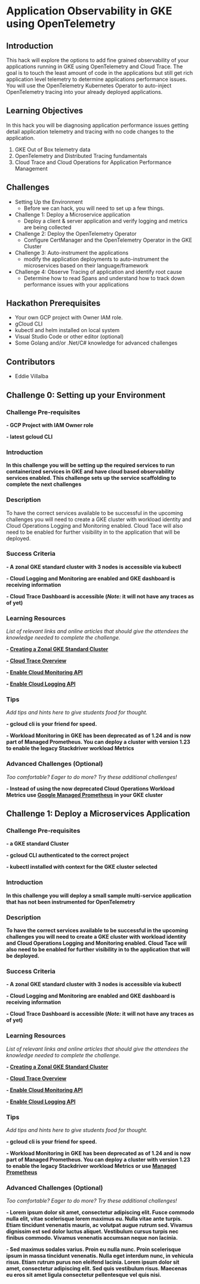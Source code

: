 # Application Observability in GKE using OpenTelemetry

## Introduction

This hack will explore the options to add fine grained observability of your applications running in GKE using OpenTelemetry and Cloud Trace. The goal is to touch the least amount of code in the applications but still get rich application level telemetry to determine applications performance issues. You will use the OpenTelemetry Kubernetes Operator to auto-inject OpenTelemetry tracing into your already deployed applications.

## Learning Objectives

In this hack you will be diagnosing application performance issues getting detail application telemetry and tracing with no code changes to the application.

1. GKE Out of Box telemetry data
2. OpenTelemetry and Distributed Tracing fundamentals
3. Cloud Trace and Cloud Operations for Application Performance Management

## Challenges

- Setting Up the Environment
   - Before we can hack, you will need to set up a few things.
-  Challenge 1: Deploy a Microservice application
   - Deploy a client & server application and verify logging and metrics are being collected
- Challenge 2: Deploy the OpenTelemetry Operator
   - Configure CertManager and the OpenTelemetry Operator in the GKE Cluster
- Challenge 3: Auto-instrument the applications
   - modify the application deployments to auto-instrument the microservices based on their language/framework
- Challenge 4: Observe Tracing of application and identify root cause
   - Determine how to read Spans and understand how to track down performance issues with your applications

## Hackathon Prerequisites

- Your own GCP project with Owner IAM role.
- gCloud CLI
- kubectl and helm installed on local system
- Visual Studio Code or other editor
(optional)
- Some Golang and/or .Net/C# knowledge for advanced challenges

## Contributors

- Eddie Villalba


## Challenge 0: Setting up your Environment

### Challenge Pre-requisites

**- GCP Project with IAM Owner role**

**- latest gcloud CLI**

### Introduction

**In this challenge you will be setting up the required services to run containerized services in GKE and have cloud based observability services enabled. This challenge sets up the service scaffolding to complete the next challenges**


### Description

To have the correct services available to be successful in the upcoming challenges you will need to create a GKE cluster with workload identity and Cloud Operations Logging and Monitoring enabled. Cloud Tace will also need to be enabled for further visibility in to the application that will be deployed.


### Success Criteria

**- A zonal GKE standard cluster with 3 nodes is accessible via kubectl**

**- Cloud Logging and Monitoring are enabled and GKE dashboard is receiving information**

**- Cloud Trace Dashboard is accessible (*Note:* it will not have any traces as of yet)**


### Learning Resources

*List of relevant links and online articles that should give the attendees the knowledge needed to complete the challenge.*

**- [Creating a Zonal GKE Standard Cluster](https://cloud.google.com/kubernetes-engine/docs/how-to/creating-a-zonal-cluster)**

**- [Cloud Trace Overview](https://cloud.google.com/trace/docs/overview)**

**- [Enable Cloud Monitoring API](https://cloud.google.com/monitoring/api/enable-api#gcloud-cli)**

**- [Enable Cloud Logging API](https://cloud.google.com/logging/docs/api/enable-api)**


### Tips

*Add tips and hints here to give students food for thought.*

**- gcloud cli is your friend for speed.**

**- Workload Monitoring in GKE has been deprecated as of 1.24 and is now part of Managed Prometheus. You can deploy a cluster with version 1.23 to enable the legacy Stackdriver workload Metrics**


### Advanced Challenges (Optional)

*Too comfortable?  Eager to do more?  Try these additional challenges!*

**- Instead of using the now deprecated Cloud Operations Workload Metrics use [Google Managed Prometheus](https://cloud.google.com/stackdriver/docs/solutions/gke/gmp-migration) in your GKE cluster**


## Challenge 1: Deploy a Microservices Application

### Challenge Pre-requisites

**- a GKE standard Cluster**

**- gcloud CLI authenticated to the correct project**

**- kubectl installed with context for the GKE cluster selected**

### Introduction

**In this challenge you will deploy a small sample multi-service application that has not been instrumented for OpenTelemetry**

### Description

**To have the correct services available to be successful in the upcoming challenges you will need to create a GKE cluster with workload identity and Cloud Operations Logging and Monitoring enabled. Cloud Tace will also need to be enabled for further visibility in to the application that will be deployed.**


### Success Criteria

**- A zonal GKE standard cluster with 3 nodes is accessible via kubectl**

**- Cloud Logging and Monitoring are enabled and GKE dashboard is receiving information**

**- Cloud Trace Dashboard is accessible (*Note:* it will not have any traces as of yet)**


### Learning Resources

*List of relevant links and online articles that should give the attendees the knowledge needed to complete the challenge.*

**- [Creating a Zonal GKE Standard Cluster](https://cloud.google.com/kubernetes-engine/docs/how-to/creating-a-zonal-cluster)**

**- [Cloud Trace Overview](https://cloud.google.com/trace/docs/overview)**

**- [Enable Cloud Monitoring API](https://cloud.google.com/monitoring/api/enable-api#gcloud-cli)**

**- [Enable Cloud Logging API](https://cloud.google.com/logging/docs/api/enable-api)**


### Tips

*Add tips and hints here to give students food for thought.*

**- gcloud cli is your friend for speed.**

**- Workload Monitoring in GKE has been deprecated as of 1.24 and is now part of Managed Prometheus. You can deploy a cluster with version 1.23 to enable the legacy Stackdriver workload Metrics or use [Managed Prometheus](https://cloud.google.com/stackdriver/docs/solutions/gke/gmp-migration)**


### Advanced Challenges (Optional)

*Too comfortable?  Eager to do more?  Try these additional challenges!*

**- Lorem ipsum dolor sit amet, consectetur adipiscing elit. Fusce commodo nulla elit, vitae scelerisque lorem maximus eu. Nulla vitae ante turpis. Etiam tincidunt venenatis mauris, ac volutpat augue rutrum sed. Vivamus dignissim est sed dolor luctus aliquet. Vestibulum cursus turpis nec finibus commodo. Vivamus venenatis accumsan neque non lacinia.**

**- Sed maximus sodales varius. Proin eu nulla nunc. Proin scelerisque ipsum in massa tincidunt venenatis. Nulla eget interdum nunc, in vehicula risus. Etiam rutrum purus non eleifend lacinia. Lorem ipsum dolor sit amet, consectetur adipiscing elit. Sed quis vestibulum risus. Maecenas eu eros sit amet ligula consectetur pellentesque vel quis nisi.**
